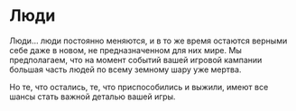 # Люди

Люди… люди постоянно меняются, и в то же время остаются верными себе даже в новом, не предназначенном для них мире. Мы предполагаем, что на момент событий вашей игровой кампании большая часть людей по всему земному шару уже мертва.

Но те, что остались, те, что приспособились и выжили, имеют все шансы стать важной деталью вашей игры.